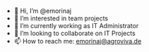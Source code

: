 - 👋 Hi, I’m @emorinaj
- 👀 I’m interested in team projects
- 🌱 I’m currently working as IT Administrator
- 💞️ I’m looking to collaborate on IT Projects
- 📫 How to reach me: emorinaj@agroviva.de

<!---
emorinaj/emorinaj is a ✨ special ✨ repository because its `README.md` (this file) appears on your GitHub profile.
You can click the Preview link to take a look at your changes.
--->
